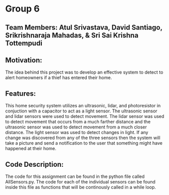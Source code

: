 # Group 6
## Team Members: Atul Srivastava, David Santiago, Srikrishnaraja Mahadas, & Sri Sai Krishna Tottempudi
## Motivation: 
The idea behind this project was to develop an effective system to detect to alert homeowners if a thief has entered their home.
## Features:
This home security system utilizes an ultrasonic, lidar, and photoresistor in conjuction with a capacitor to act as a light sensor. The ultrasonic sensor and lidar sensors were used to detect movement. The lidar sensor was used to detect movement that occurs from a much farther distance and the ultrasonic sensor was used to detect movement from a much closer distance. The light sensor was used to detect changes in light. If any change was discovered from any of the three sensors then the system will take a picture and send a notification to the user that something might have happened at their home.
## Code Description:
The code for this assignment can be found in the python file called AllSensors.py. The code for each of the individual sensors can be found inside this file as functions that will be continously called in a while loop.

